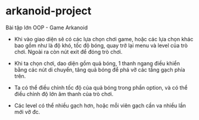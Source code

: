 # arkanoid-project
Bài tập lớn OOP - Game Arkanoid

- Khi vào giao diện sẽ có các lựa chọn chơi game, hoặc các lựa chọn khác bao gồm như là độ khó, tốc độ bóng, quay trở lại menu và level của trò chơi. Ngoài ra còn nút exit để đóng trò chơi.

- Khi ta chọn chơi, dao diện gồm quả bóng, 1 thanh ngang điều khiển bằng các nút di chuyển, tâng quả bóng để phá vỡ các tầng gạch phía trên.

- Ta có thể điều chỉnh tốc độ của quả bóng trong phần option, và có thể điều chỉnh độ lớn âm thanh của trò chơi.

- Các level có thể nhiều gạch hơn, hoặc mỗi viên gạch cần va nhiều lần mới vỡ đc.
